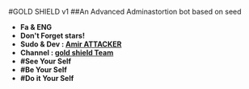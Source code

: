 #GOLD SHIELD v1
##An Advanced Adminastortion bot based on seed
* **Fa & ENG**
* **Don't Forget stars!**
* **Sudo & Dev : [Amir ATTACKER](telegram/me/Xxsardar_2_blackbangamxX)**
* **Channel : [gold shield Team](telegram.me/GOLD_SHIELD)**
* **#See Your Self**
* **#Be Your Self**
* **#Do it Your Self**
